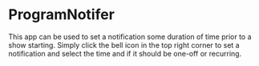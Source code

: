 # ProgramNotifer

This app can be used to set a notification some duration of time prior to a show starting. Simply click the bell icon in the top right corner to set a notification and select the time and if it should be one-off or recurring.
